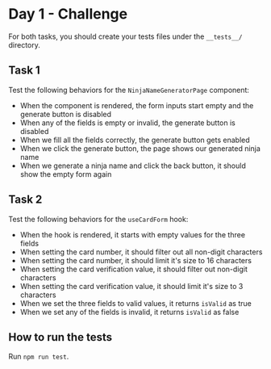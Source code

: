 # Day 1 - Challenge

For both tasks, you should create your tests files under the `__tests__/` directory.

## Task 1

Test the following behaviors for the `NinjaNameGeneratorPage` component:

- When the component is rendered, the form inputs start empty and the generate button is disabled
- When any of the fields is empty or invalid, the generate button is disabled
- When we fill all the fields correctly, the generate button gets enabled
- When we click the generate button, the page shows our generated ninja name
- When we generate a ninja name and click the back button, it should show the empty form again

## Task 2

Test the following behaviors for the `useCardForm` hook:

- When the hook is rendered, it starts with empty values for the three fields
- When setting the card number, it should filter out all non-digit characters
- When setting the card number, it should limit it's size to 16 characters
- When setting the card verification value, it should filter out non-digit characters
- When setting the card verification value, it should limit it's size to 3 characters
- When we set the three fields to valid values, it returns `isValid` as true
- When we set any of the fields is invalid, it returns `isValid` as false

## How to run the tests

Run `npm run test`.
